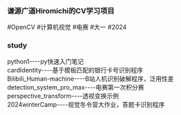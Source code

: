 ### 谦源广道Hiromichi的CV学习项目
#OpenCV #计算机视觉 #电赛 #大一 #2024

### study
python1----py快速入门笔记  
cardIdentity----基于模板匹配的银行卡号识别程序  
Bilibili_Human-machine----B站人机识别破解程序，泛用性差  
detection_system_pro_max----电赛第一次积分赛  
perspective_transform----透视变换示例  
2024winterCamp----视觉冬令营大作业，答题卡识别程序  

### 
